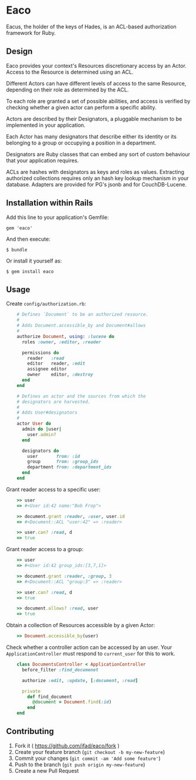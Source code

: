 # Eaco

Eacus, the holder of the keys of Hades, is an ACL-based authorization
framework for Ruby.

## Design

Eaco provides your context's Resources discretionary access by an Actor.
Access to the Resource is determined using an ACL.

Different Actors can have different levels of access to the same Resource,
depending on their role as determined by the ACL.

To each role are granted a set of possible abilities, and access is verified
by checking whether a given actor can perform a specific ability.

Actors are described by their Designators, a pluggable mechanism to be
implemented in your application.

Each Actor has many designators that describe either its identity or its
belonging to a group or occupying a position in a department.

Designators are Ruby classes that can embed any sort of custom behaviour that
your application requires.

ACLs are hashes with designators as keys and roles as values. Extracting
authorized collections requires only an hash key lookup mechanism in your
database. Adapters are provided for PG's jsonb and for CouchDB-Lucene.

## Installation within Rails

Add this line to your application's Gemfile:

    gem 'eaco'

And then execute:

    $ bundle

Or install it yourself as:

    $ gem install eaco

## Usage

Create `config/authorization.rb`:

```ruby
    # Defines `Document` to be an authorized resource.
    #
    # Adds Document.accessible_by and Document#allows
    #
    authorize Document, using: :lucene do
      roles :owner, :editor, :reader

      permissions do
        reader   :read
        editor   reader, :edit
        assignee editor
        owner    editor, :destroy
      end
    end

    # Defines an actor and the sources from which the
    # designators are harvested.
    #
    # Adds User#designators
    #
    actor User do
      admin do |user|
        user.admin?
      end

      designators do
        user       from: :id
        group      from: :group_ids
        department from: :department_ids
      end
    end
```

Grant reader access to a specific user:

```ruby
    >> user
    => #<User id:42 name:"Bob Frop">

    >> document.grant :reader, :user, user.id
    => #<Document::ACL "user:42" => :reader>

    >> user.can? :read, d
    => true
```

Grant reader access to a group:

```ruby
    >> user
    => #<User id:42 group_ids:[3,7,1]>

    >> document.grant :reader, :group, 3
    => #<Document::ACL "group:3" => :reader>

    >> user.can? :read, d
    => true

    >> document.allows? :read, user
    => true
```

Obtain a collection of Resources accessible by a given Actor:

```ruby
    >> Document.accessible_by(user)
```

Check whether a controller action can be accessed by an user. Your
`ApplicationController` must respond to `current_user` for this to work.

```ruby
    class DocumentsController < ApplicationController
      before_filter :find_documenet

      authorize :edit, :update, [:document, :read]

      private
        def find_document
          @document = Document.find(:id)
        end
    end
```

## Contributing

1. Fork it ( https://github.com/ifad/eaco/fork )
2. Create your feature branch (`git checkout -b my-new-feature`)
3. Commit your changes (`git commit -am 'Add some feature'`)
4. Push to the branch (`git push origin my-new-feature`)
5. Create a new Pull Request
